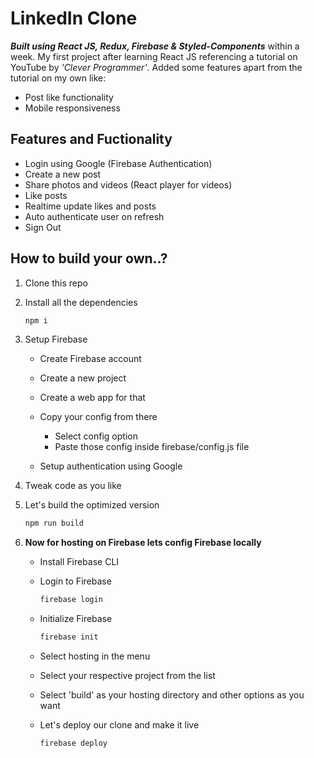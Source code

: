 # LinkedIn Clone

**_Built using React JS, Redux, Firebase & Styled-Components_** within a week. My first project after learning React JS referencing a tutorial on YouTube by _'Clever Programmer'_. Added some features apart from the tutorial on my own like:

-   Post like functionality
-   Mobile responsiveness

## Features and Fuctionality

-   Login using Google (Firebase Authentication)
-   Create a new post
-   Share photos and videos (React player for videos)
-   Like posts
-   Realtime update likes and posts
-   Auto authenticate user on refresh
-   Sign Out

## How to build your own..?

1. Clone this repo
1. Install all the dependencies
    ```bash
    npm i
    ```
1. Setup Firebase

    - Create Firebase account
    - Create a new project
    - Create a web app for that
    - Copy your config from there

        - Select config option
        - Paste those config inside firebase/config.js file

    - Setup authentication using Google

1. Tweak code as you like
1. Let's build the optimized version

    ```bash
    npm run build
    ```

1. **Now for hosting on Firebase lets config Firebase locally**

    - Install Firebase CLI
    - Login to Firebase

        ```bash
        firebase login
        ```

    - Initialize Firebase

        ```bash
        firebase init
        ```

    - Select hosting in the menu
    - Select your respective project from the list
    - Select 'build' as your hosting directory and other options as you want
    - Let's deploy our clone and make it live

        ```bash
        firebase deploy
        ```
